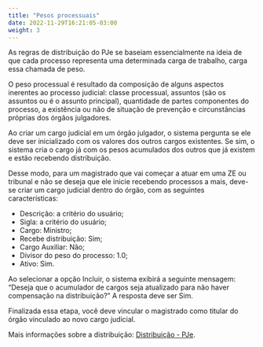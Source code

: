 ```yaml
---
title: "Pesos processuais"
date: 2022-11-29T16:21:05-03:00
weight: 3
---
```

As regras de distribuição do PJe se baseiam essencialmente na ideia de que cada processo representa uma determinada carga de trabalho, carga essa chamada de peso.

O peso processual é resultado da composição de alguns aspectos inerentes ao processo judicial: classe processual, assuntos (são os assuntos ou é o assunto principal), quantidade de partes componentes do processo, a existência ou não de situação de prevenção e circunstâncias próprias dos órgãos julgadores.

Ao criar um cargo judicial em um órgão julgador, o sistema pergunta se ele deve ser inicializado com os valores dos outros cargos existentes. Se sim, o sistema cria o cargo já com os pesos acumulados dos outros que já existem e estão recebendo distribuição.

Desse modo, para um magistrado que vai começar a atuar em uma ZE ou tribunal e não se deseja que ele inicie recebendo processos a mais, deve-se criar um cargo judicial dentro do órgão, com as seguintes características: 
+ Descrição: a critério do usuário; 
+ Sigla: a critério do usuário;
+ Cargo: Ministro; 
+ Recebe distribuição: Sim;
+ Cargo Auxiliar: Não; 
+ Divisor do peso do processo: 1.0; 
+ Ativo: Sim.

Ao selecionar a opção Incluir, o sistema exibirá a seguinte mensagem: “Deseja que o acumulador de cargos seja atualizado para não haver compensação na distribuição?” A resposta deve ser Sim.

Finalizada essa etapa, você deve vincular o magistrado como titular do órgão vinculado ao novo cargo judicial.

Mais informações sobre a distribuição: [Distribuição - PJe](https://www.pje.jus.br/wiki/index.php/Distribui%C3%A7%C3%A3o).
